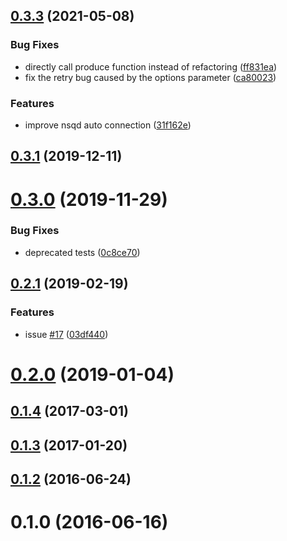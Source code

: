 ## [0.3.3](https://github.com/Wiredcraft/nsq-strategies/compare/v0.3.1...v0.3.3) (2021-05-08)


### Bug Fixes

* directly call produce function instead of refactoring ([ff831ea](https://github.com/Wiredcraft/nsq-strategies/commit/ff831eaf13c7254b55105bd63344d81d46d2403c))
* fix the retry bug caused by the options parameter ([ca80023](https://github.com/Wiredcraft/nsq-strategies/commit/ca800239e46fbd175604b1d8046d84294c195d81))


### Features

* improve nsqd auto connection ([31f162e](https://github.com/Wiredcraft/nsq-strategies/commit/31f162e5359703f32516aa76c2d43603971c1458))



## [0.3.1](https://github.com/Wiredcraft/nsq-strategies/compare/v0.3.0...v0.3.1) (2019-12-11)



# [0.3.0](https://github.com/Wiredcraft/nsq-strategies/compare/v0.2.1...v0.3.0) (2019-11-29)


### Bug Fixes

* deprecated tests ([0c8ce70](https://github.com/Wiredcraft/nsq-strategies/commit/0c8ce70f33280176ba0a7a3e197cf9ef17cb78a0))



## [0.2.1](https://github.com/Wiredcraft/nsq-strategies/compare/v0.2.0...v0.2.1) (2019-02-19)


### Features

* issue [#17](https://github.com/Wiredcraft/nsq-strategies/issues/17) ([03df440](https://github.com/Wiredcraft/nsq-strategies/commit/03df44066618acf2b11a2b0eaa3d4051fe0f0f2a))



# [0.2.0](https://github.com/Wiredcraft/nsq-strategies/compare/v0.1.4...v0.2.0) (2019-01-04)



## [0.1.4](https://github.com/Wiredcraft/nsq-strategies/compare/v0.1.3...v0.1.4) (2017-03-01)



## [0.1.3](https://github.com/Wiredcraft/nsq-strategies/compare/v0.1.2...v0.1.3) (2017-01-20)



## [0.1.2](https://github.com/Wiredcraft/nsq-strategies/compare/0.1.1...v0.1.2) (2016-06-24)



# 0.1.0 (2016-06-16)



